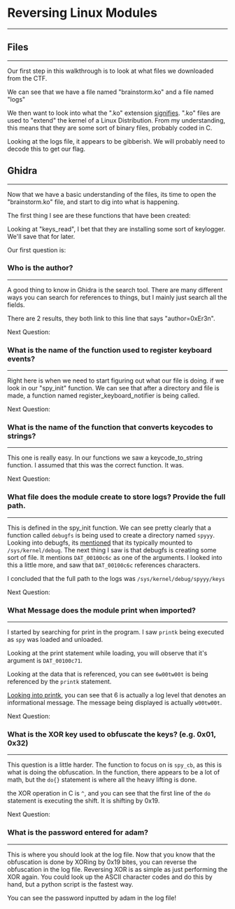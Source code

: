 # Reversing Linux Modules
---
 
## Files
---
 
Our first step in this walkthrough is to look at what files we downloaded from the CTF.
 
We can see that we have a file named "brainstorm.ko" and a file named "logs"
 
 
 
We then want to look into what the ".ko" extension [signifies](https://docs.legato.io/latest/getStartedKO.html). ".ko" files are used to "extend" the kernel of a Linux Distribution.  From my understanding, this means that they are some sort of binary files, probably coded in C.
 
Looking at the logs file, it appears to be gibberish. We will probably need to decode this to get our flag.

 
 
## Ghidra
---
 
Now that we have a basic understanding of the files, its time to open the "brainstorm.ko" file, and start to dig into what is happening. 

The first thing I see are these functions that have been created:
 

 
Looking at "keys_read", I bet that they are installing some sort of keylogger. We'll save that for later.
 
 
Our first question is: 
 
 
### **Who is the author?**
---
 
A good thing to know in Ghidra is the search tool. There are many different ways you can search for references to things, but I mainly just search all the fields.
 
 
 
There are 2 results, they both link to this line that says "author=0xEr3n".
 
 
 
Next Question:
 
 
### **What is the name of the function used to register keyboard events?**
---
 
Right here is when we need to start figuring out what our file is doing. if we look in our "spy_init" function. We can see that after a directory and file is made, a function named register_keyboard_notifier is being called. 
 
 

Next Question:
 
 
### **What is the name of the function that converts keycodes to strings?**
---
 
This one is really easy. In our functions we saw a keycode_to_string function. I assumed that this was the correct function. It was.
 
 
 
Next Question:
 
 
### What file does the module create to store logs? Provide the full path.
---
 
This is defined in the spy_init function. We can see pretty clearly that a function called `debugfs` is being used to create a directory named `spyyy`. Looking into debugfs, its [mentioned](https://docs.kernel.org/filesystems/debugfs.html) that its typically mounted to `/sys/kernel/debug`. The next thing I saw is that debugfs is creating some sort of file. It mentions `DAT_00100c6c` as one of the arguments. I looked into this a little more, and saw that `DAT_00100c6c` references characters.
 
 
 
I concluded that the full path to the logs was `/sys/kernel/debug/spyyy/keys`
 
Next Question:
 
 
### **What Message does the module print when imported?**
---
 
I started by searching for print in the program. I saw `printk` being executed as `spy` was loaded and unloaded.
 
 
 
Looking at the print statement while loading, you will observe that it's argument is `DAT_00100c71`.
 
 
 
Looking at the data that is referenced, you can see `6w00tw00t` is being referenced by the `printk` statement.
 
 
 
[Looking into printk](https://en.wikipedia.org/wiki/Printk), you can see that 6 is actually a log level that denotes an informational message. The message being displayed is actually `w00tw00t`.
 
Next Question:
 
 
### **What is the XOR key used to obfuscate the keys? (e.g. 0x01, 0x32)**
---
 
This question is a little harder. The function to focus on is `spy_cb`, as this is what is doing the obfuscation. In the function, there appears to be a lot of math, but the `do{}` statement is where all the heavy lifting is done. 
 
 
 
the XOR operation in C is `^`, and you can see that the first line of the `do` statement is executing the shift. It is shifting by 0x19.
 
Next Question:
 
 
### **What is the password entered for adam?**
---
 
This is where you should look at the log file. Now that you know that the obfuscation is done by XORing by 0x19 bites, you can reverse the obfuscation in the log file. Reversing XOR is as simple as just performing the XOR again. You could look up the ASCII character codes and do this by hand, but a python script is the fastest way.
 
 
 
You can see the password inputted by adam in the log file!
